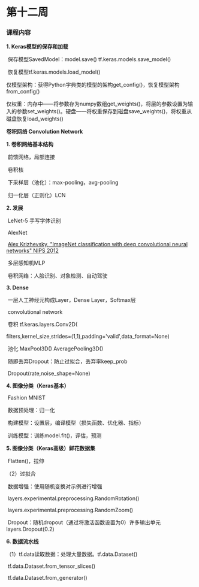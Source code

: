 # 第十二周

 

### 课程内容

**1. Keras模型的保存和加载**

​		保存模型SavedModel：model.save() tf.keras.models.save_model() 

​		恢复模型tf.keras.models.load_model() 

​		仅模型架构：获得Python字典类的模型的架构get_config()，恢复模型架构from_config()

​		仅权重：内存中——将参数存为numpy数组get_weights()，将层的参数设置为输入的参数set_weights()。硬盘——将权重保存到磁盘save_weights()，将权重从磁盘恢复load_weights()



**卷积网络 Convolution Network**

**1. 卷积网络基本结构**

​		前馈网络，局部连接

​		卷积核

​		下采样层（池化）：max-pooling，avg-pooling

​		归一化层（正则化）LCN

**2. 发展**

​		LeNet-5 手写字体识别

​		AlexNet

​		<u>Alex Krizhevsky, "ImageNet classification with deep convolutional neural networks" NIPS 2012</u>

​		多层感知机MLP

​		卷积网络：人脸识别、对象检测、自动驾驶

**3. Dense**

​		一层人工神经元构成Layer，Dense Layer，Softmax层

​		convolutional network

​		卷积  tf.keras.layers.Conv2D(

filters,kernel_size,strides=(1,1),padding='valid',data_format=None)

​		池化  MaxPool3D()  AveragePooling3D()

​		随即丢弃Dropout：防止过拟合，丢弃率keep_prob

​		Dropout(rate,noise_shape=None)

**4. 图像分类（Keras基本）**

​		Fashion MNIST

​		数据预处理：归一化

​		构建模型：设置层，编译模型（损失函数、优化器、指标）

​		训练模型：训练model.fit()，评估，预测

**5. 图像分类（Keras高级）鲜花数据集**

​		Flatten()，拉伸

（2）过拟合

​		数据增强：使用随机变换对示例进行增强 

​				layers.experimental.preprocessing.RandomRotation()

​				layers.experimental.preprocessing.RandomZoom()

​		Dropout：随机dropout（通过将激活函数设置为0）许多输出单元 layers.Dropout(0.2)

**6. 数据流水线**

（1）tf.data读取数据：处理大量数据。tf.data.Dataset()

​		tf.data.Dataset.from_tensor_slices()

​		tf.data.Dataset.from_generator()

